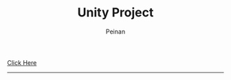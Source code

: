 ﻿---
layout: post
title: "Unity Project"
subtitle:
author: "Peinan"
header-style: text
category: projects
tags:
  - Project
---

[Click Here](https://github.com/wpn-zju/Unity-Project)

---